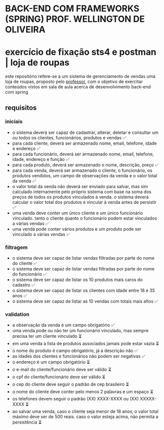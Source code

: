 # BACK-END COM FRAMEWORKS (SPRING) PROF. WELLINGTON DE OLIVEIRA

# exercício de fixação sts4 e postman | loja de roupas

este repositório refere-se a um sistema de gerenciamento de vendas uma loja de roupas,
proposto pelo [professor](https://github.com/wellingtonfoz/), com o objetivo de exercitar
conteúdos vistos em sala de aula acerca de desenvolvimento back-end com spring

## requisitos

### iniciais
- o sistema deverá ser capaz de cadastrar, alterar, deletar e consultar um ou todos os clientes, funcionários, produtos e vendas ✅
- para cada cliente, deverá ser armazenado nome, email, telefone, idade e endereço ✅
- para cada funcionário, deverá ser armazenado nome, email, telefone, idade, endereço e função ✅
- para cada produto, deverá ser armazenado o nome, descrição, preço ✅
- para cada venda, deverá ser armazenado o cliente, o funcionário, os produtos vendidos, um campo de observações da venda e o valor total da venda ✅
- o valor total da venda não deverá ser enviado para salvar, mas sim calculado internamente pelo próprio sistema com base na soma dos preços de todos 
  os produtos vinculados à venda. o sistema deverá calcular o valor total dos produtos e vincular à venda antes de persistir ✅
- uma venda deve conter um único cliente e um único funcionário vinculado. tanto o cliente quanto o funcionário podem estar vinculados a várias vendas ✅
- uma venda pode conter vários produtos e um produto pode ser vinculado a várias vendas ✅

### filtragem
- o sistema deve ser capaz de listar vendas filtradas por parte do nome do cliente ✅
- o sistema deve ser capaz de listar vendas filtradas por parte do nome do funcionário ✅
- o sistema deve ser capaz de listar os 10 produtos mais caros do cadastro ✅
- o sistema deve ser capaz de listar os clientes com idade entre 18 e 35 anos ✅
- o sistema deve ser capaz de listar as 10 vendas com totais mais altos ✅

### validation
- a observação da venda é um campo obrigatório ✅
- uma venda pode ou não ter um funcionário vinculado, mas sempre precisa ter um cliente vinculado ⏳
- em uma venda a lista de produtos associados jamais pode estar vazia ⏳
- o nome do produto é campo obrigatório, já a descrição não ✅
- as idades dos clientes e funcionários não podem ser negativas ✅
- o endereço é um campo obrigatório ⏳
- o e-mail do cliente/funcionário deve ser válido ⏳
- o cpf do cliente/funcionário deve ser válido ⏳
- o cep do cliente deve seguir o padrão de cep brasileiro ⏳
- o nome do cliente deve conter pelo menos 2 palavras e um espaço ⏳
- os telefones devem seguir o padrão (XX) XXXX-XXXX ou (XX) XXXXX-XXXX ⏳
- ao salvar uma venda, caso o cliente seja menor de 18 anos, o valor total máximo deve ser de 500 reais. caso o valor esteja acima, não permita a persistência ⏳
